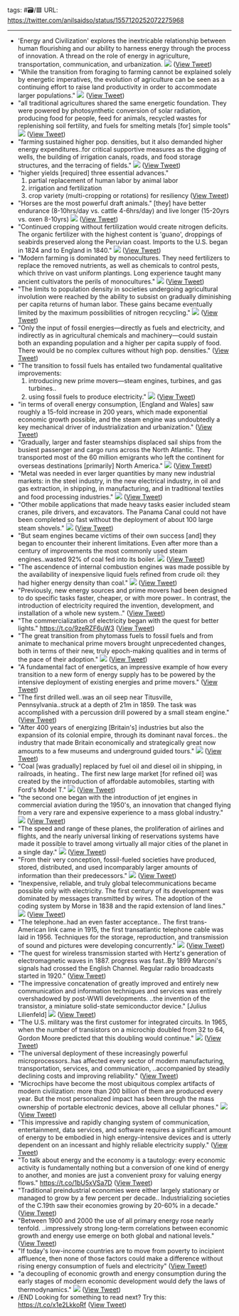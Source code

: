 tags: #🗃/🟥 
URL: https://twitter.com/anilsaidso/status/1557120252072275968

---
- 'Energy and Civilization' explores the inextricable relationship between human flourishing and our ability to harness energy through the process of innovation. 
  A thread on the role of energy in agriculture, transportation, communication, and urbanization. 
  ![](https://pbs.twimg.com/media/FZvSnu5VUAAize4.jpg) ([View Tweet](https://twitter.com/anilsaidso/status/1557120252072275968))
- "While the transition from foraging to farming cannot be explained solely by energetic imperatives, the evolution of agriculture can be seen as a continuing effort to raise land productivity in order to accommodate larger populations." 
  ![](https://pbs.twimg.com/media/FZvY726VUAM3lsV.jpg) ([View Tweet](https://twitter.com/anilsaidso/status/1557120256438505472))
- "all traditional agricultures shared the same energetic foundation. They were powered by photosynthetic conversion of solar radiation, producing food for people, feed for animals, recycled wastes for replenishing soil fertility, and fuels for smelting metals [for] simple tools" 
  ![](https://pbs.twimg.com/media/FZvZyRdVUAEbrjX.jpg) ([View Tweet](https://twitter.com/anilsaidso/status/1557120260066553858))
- "farming sustained higher pop. densities, but it also demanded higher energy expenditures..for critical supportive measures as the digging of wells, the building of irrigation canals, roads, and food storage structures, and the terracing of fields." 
  ![](https://pbs.twimg.com/media/FZvbQRaUcAAtE7B.jpg) ([View Tweet](https://twitter.com/anilsaidso/status/1557120262369292288))
- "higher yields [required] three essential advances."
  1. partial replacement of human labor by animal labor
  2. irrigation and fertilization
  3. crop variety (multi-cropping or rotations) for resiliency ([View Tweet](https://twitter.com/anilsaidso/status/1557120264457969664))
- "Horses are the most powerful draft animals."
  [they] have better endurance (8-10hrs/day vs. cattle 4-6hrs/day) and live longer (15-20yrs vs. oxen 8-10yrs) 
  ![](https://pbs.twimg.com/media/FZvdqMbUEAAn0Sy.jpg) ([View Tweet](https://twitter.com/anilsaidso/status/1557120265921839105))
- "Continued cropping without fertilization would create nitrogen deficits.
  The organic fertilizer with the highest content is 'guano', droppings of seabirds preserved along the Peruvian coast. 
  Imports to the U.S. began in 1824 and to England in 1840." 
  ![](https://pbs.twimg.com/media/FZvfi0WUIAAzDjx.jpg) ([View Tweet](https://twitter.com/anilsaidso/status/1557120268274790400))
- "Modern farming is dominated by monocultures. They need fertilizers to replace the removed nutrients, as well as chemicals to control pests, which thrive on vast uniform plantings.
  Long experience taught many ancient cultivators the perils of monocultures." 
  ![](https://pbs.twimg.com/media/FZvhALlUEAAG9c-.jpg) ([View Tweet](https://twitter.com/anilsaidso/status/1557120270422265857))
- "The limits to population density in societies undergoing agricultural involution were reached by the ability to subsist on gradually diminishing per capita returns of human labor.
  These gains became eventually limited by the maximum possibilities of nitrogen recycling." 
  ![](https://pbs.twimg.com/media/FZvjAXwUcAAmbTQ.jpg) ([View Tweet](https://twitter.com/anilsaidso/status/1557120272183881728))
- "Only the input of fossil energies—directly as fuels and electricity, and indirectly as in agricultural chemicals and machinery—could sustain both an expanding population and a higher per capita supply of food.
  There would be no complex cultures without high pop. densities." ([View Tweet](https://twitter.com/anilsaidso/status/1557120274666926080))
- "The transition to fossil fuels has entailed two fundamental qualitative improvements:
  1. introducing new prime movers—steam engines, turbines, and gas turbines..
  2. using fossil fuels to produce electricity." 
  ![](https://pbs.twimg.com/media/FZvsruHVEAEKjC7.jpg) ([View Tweet](https://twitter.com/anilsaidso/status/1557120275988107264))
- "in terms of overall energy consumption, [England and Wales] saw roughly a 15-fold increase in 200 years, which made exponential economic growth possible, and the steam engine was undoubtedly a key mechanical driver of industrialization and urbanization." ([View Tweet](https://twitter.com/anilsaidso/status/1557120277665828868))
- "Gradually, larger and faster steamships displaced sail ships from the busiest passenger and cargo runs across the North Atlantic.
  They transported most of the 60 million emigrants who left the continent for overseas destinations [primarily] North America." 
  ![](https://pbs.twimg.com/media/FZvu5enVUAA7mU9.jpg) ([View Tweet](https://twitter.com/anilsaidso/status/1557120281608474624))
- "Metal was needed in ever larger quantities by many new industrial markets: in the steel industry, in the new electrical industry, in oil and gas extraction, in shipping, in manufacturing, and in traditional textiles and food processing industries." 
  ![](https://pbs.twimg.com/media/FZvwzczUsAA9tX5.jpg) ([View Tweet](https://twitter.com/anilsaidso/status/1557120285467238401))
- "Other mobile applications that made heavy tasks easier included steam cranes, pile drivers, and excavators. The Panama Canal could not have been completed so fast without the deployment of about 100 large steam shovels." 
  ![](https://pbs.twimg.com/media/FZvxqT-UUAAmjYU.jpg) ([View Tweet](https://twitter.com/anilsaidso/status/1557120289728737281))
- "But seam engines became victims of their own success [and] they began to encounter their inherent limitations. 
  Even after more than a century of improvements the most commonly used steam engines..wasted 92% of coal fed into its boiler. 
  ![](https://pbs.twimg.com/media/FZvzUuHUcAAWpVv.jpg) ([View Tweet](https://twitter.com/anilsaidso/status/1557120291922276353))
- "The ascendence of internal combustion engines was made possible by the availability of inexpensive liquid fuels refined from crude oil: they had higher energy density than coal." 
  ![](https://pbs.twimg.com/media/FZv1KQ0VEAAxS7O.jpg) ([View Tweet](https://twitter.com/anilsaidso/status/1557120294971531264))
- "Previously, new energy sources and prime movers had been designed to do specific tasks faster, cheaper, or with more power..
  In contrast, the introduction of electricity required the invention, development, and installation of a whole new system.." ([View Tweet](https://twitter.com/anilsaidso/status/1557120297475526657))
- "The commercialization of electricity began with the quest for better lights."
  https://t.co/9zeRZF6uW3 ([View Tweet](https://twitter.com/anilsaidso/status/1557120298901655552))
- "The great transition from phytomass fuels to fossil fuels and from animate to mechanical prime movers brought unprecedented changes, both in terms of their new, truly epoch-making qualities and in terms of the pace of their adoption." 
  ![](https://pbs.twimg.com/media/FZv34foUIAUpnD9.jpg) ([View Tweet](https://twitter.com/anilsaidso/status/1557120303087509504))
- "A fundamental fact of energetics, an impressive example of how every transition to a new form of energy supply has to be powered by the intensive deployment of existing energies and prime movers." ([View Tweet](https://twitter.com/anilsaidso/status/1557120305184645120))
- "The first drilled well..was an oil seep near Titusville, Pennsylvania..struck at a depth of 21m in 1859. 
  The task was accomplished with a percussion drill powered by a small steam engine." ([View Tweet](https://twitter.com/anilsaidso/status/1557120306531090433))
- "After 400 years of energizing [Britain's] industries but also the expansion of its colonial empire, through its dominant naval forces..
  the industry that made Britain economically and strategically great now amounts to a few museums and underground guided tours." 
  ![](https://pbs.twimg.com/media/FZv9DpgVUAAcvA3.jpg) ([View Tweet](https://twitter.com/anilsaidso/status/1557120309471301632))
- "Coal [was gradually] replaced by fuel oil and diesel oil in shipping, in railroads, in heating..
  The first new large market [for refined oil] was created by the introduction of affordable automobiles, starting with Ford's Model T." 
  ![](https://pbs.twimg.com/media/FZv-e-QVUAAC3E1.png) ([View Tweet](https://twitter.com/anilsaidso/status/1557120314257002496))
- "the second one began with the introduction of jet engines in commercial aviation during the 1950's, an innovation that changed flying from a very rare and expensive experience to a mass global industry." 
  ![](https://pbs.twimg.com/media/FZv_NyOUYAABYqm.jpg) ([View Tweet](https://twitter.com/anilsaidso/status/1557120319390765059))
- "The speed and range of these planes, the proliferation of airlines and flights, and the nearly universal linking of reservations systems have made it possible to travel among virtually all major cities of the planet in a single day." 
  ![](https://pbs.twimg.com/media/FZwBUX5UcAAqp-x.jpg) ([View Tweet](https://twitter.com/anilsaidso/status/1557128841306353664))
- "From their very conception, fossil-fueled societies have produced, stored, distributed, and used incomparably larger amounts of information than their predecessors." 
  ![](https://pbs.twimg.com/media/FZwBcprUEAAbmVq.jpg) ([View Tweet](https://twitter.com/anilsaidso/status/1557128844737257472))
- "Inexpensive, reliable, and truly global telecommunications became possible only with electricity. 
  The first century of its development was dominated by messages transmitted by wires. The adoption of the coding system by Morse in 1838 and the rapid extension of land lines." 
  ![](https://pbs.twimg.com/media/FZwCOeoUYAAPhZJ.jpg) ([View Tweet](https://twitter.com/anilsaidso/status/1557128846448611328))
- "The telephone..had an even faster acceptance..
  The first trans-American link came in 1915, the first transatlantic telephone cable was laid in 1956.
  Techniques for the storage, reproduction, and transmission of sound and pictures were developing concurrently." 
  ![](https://pbs.twimg.com/media/FZwDwzGUEAABVKh.jpg) ([View Tweet](https://twitter.com/anilsaidso/status/1557128848319254528))
- "The quest for wireless transmission started with Hertz's generation of electromagnetic waves in 1887.
  progress was fast..By 1899 Marconi's signals had crossed the English Channel.
  Regular radio broadcasts started in 1920." ([View Tweet](https://twitter.com/anilsaidso/status/1557128850227703808))
- "The impressive concatenation of greatly improved and entirely new communication and information techniques and services was entirely overshadowed by post-WWII developments. 
  ..the invention of the transistor, a miniature solid-state semiconductor device."
  [Julius Lilienfeld] 
  ![](https://pbs.twimg.com/media/FZwG9z6VUAEi2DN.png) ([View Tweet](https://twitter.com/anilsaidso/status/1557128855756091392))
- "The U.S. military was the first customer for integrated circuits. 
  In 1965, when the number of transistors on a microchip doubled from 32 to 64, Gordon Moore predicted that this doubling would continue." 
  ![](https://pbs.twimg.com/media/FZwIan-VEAIS3Qg.jpg) ([View Tweet](https://twitter.com/anilsaidso/status/1557128858209374208))
- "The universal deployment of these increasingly powerful microprocessors..has affected every sector of modern manufacturing, transportation, services, and communication,
  ..accompanied by steadily declining costs and improving reliability." ([View Tweet](https://twitter.com/anilsaidso/status/1557135362937352193))
- "Microchips have become the most ubiquitous complex artifacts of modern civilization: more than 200 billion of them are produced every year.
  But the most personalized impact has been through the mass ownership of portable electronic devices, above all cellular phones." 
  ![](https://pbs.twimg.com/media/FZwKAf7VQAAB6lS.jpg) ([View Tweet](https://twitter.com/anilsaidso/status/1557135366104109056))
- "This impressive and rapidly changing system of communication, entertainment, data services, and software requires a significant amount of energy to be embodied in high energy-intensive devices and is utterly dependent on an incessant and highly reliable electricity supply." ([View Tweet](https://twitter.com/anilsaidso/status/1557135368054382593))
- "To talk about energy and the economy is a tautology: every economic activity is fundamentally nothing but a conversion of one kind of energy to another, and monies are just a convenient proxy for valuing energy flows."
  https://t.co/1bU5xVSa7D ([View Tweet](https://twitter.com/anilsaidso/status/1557135369195311104))
- "Traditional preindustrial economies were either largely stationary or managed to grow by a few percent per decade..
  Industrializing societies of the C.19th saw their economies growing by 20-60% in a decade." ([View Tweet](https://twitter.com/anilsaidso/status/1557135370726174720))
- "Between 1900 and 2000 the use of all primary energy rose nearly tenfold.
  ..impressively strong long-term correlations between economic growth and energy use emerge on both global and national levels." ([View Tweet](https://twitter.com/anilsaidso/status/1557135371816693760))
- "If today's low-income countries are to move from poverty to incipient affluence, then none of those factors could make a difference without rising energy consumption of fuels and electricity" ([View Tweet](https://twitter.com/anilsaidso/status/1557135373024710656))
- "a decoupling of economic growth and energy consumption during the early stages of modern economic development would defy the laws of thermodynamics." 
  ![](https://pbs.twimg.com/media/FZwOQcKUEAE6fZt.jpg) ([View Tweet](https://twitter.com/anilsaidso/status/1557135375969095680))
- /END
  Looking for something to read next?
  Try this:
  https://t.co/x1e2LkkoRf ([View Tweet](https://twitter.com/anilsaidso/status/1557190745831788544))
